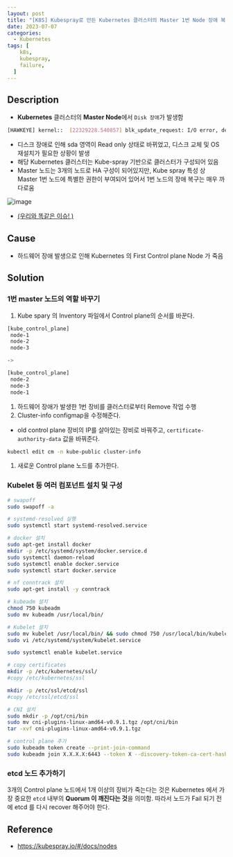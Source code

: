 ```yaml
---
layout: post
title: "[K8S] Kubespray로 만든 Kubernetes 클러스터의 Master 1번 Node 장애 복구"
date: 2023-07-07
categories:
  - Kubernetes
tags: [
    k8s,
    kubespray,
    failure,
  ]
---
```

## Description

- **Kubernetes** 클러스터의 **Master Node**에서 `Disk 장애`가 발생함

```bash
[HAWKEYE] kernel::  [22329228.540857] blk_update_request: I/O error, dev sda, sector 795030104 op 0x0:(READ) flags 0x0 phys_seg 1 prio class 0, at 
```

- 디스크 장애로 인해 sda 영역이 Read only 상태로 바뀌었고, 디스크 교체 및 OS 재설치가 필요한 상황이 발생
- 해당 Kubernetes 클러스터는 Kube-spray 기반으로 클러스터가 구성되어 있음
- Master 노드는 3개의 노드로 HA 구성이 되어있지만, Kube spray 특성 상 Master 1번 노드에 특별한 권한이 부여되어 있어서 1번 노드의 장애 복구는 매우 까다로움

![image](https://github.com/hhhyunwoo/leetcode/assets/37402136/5b38a65c-f0d7-49af-b035-f8f6fa665895)

- [(우리와 똑같은 이슈! )](https://github.com/kubernetes-sigs/kubespray/issues/7542)

## Cause

- 하드웨어 장애 발생으로 인해 Kubernetes 의 First Control plane Node 가 죽음

## Solution

### 1번 master 노드의 역할 바꾸기

1. Kube spary 의 Inventory 파일에서 Control plane의 순서를 바꾼다.

```bash
[kube_control_plane]
 node-1
 node-2
 node-3

-> 

[kube_control_plane]
 node-2
 node-3
 node-1
```

1. 하드웨어 장애가 발생한 1번 장비를 클러스터로부터 Remove 작업 수행
2. Cluster-info configmap을 수정해준다.
- old control plane 장비의 IP를 살아있는 장비로 바꿔주고, `certificate-authority-data` 값을 바꿔준다.

```bash
kubectl edit cm -n kube-public cluster-info
```

1. 새로운 Control plane 노드를 추가한다.

### Kubelet 등 여러 컴포넌트 설치 및 구성

```bash
# swapoff
sudo swapoff -a

# systemd-resolved 실행
sudo systemctl start systemd-resolved.service

# docker 설치
sudo apt-get install docker
mkdir -p /etc/systemd/system/docker.service.d
sudo systemctl daemon-reload
sudo systemctl enable docker.service
sudo systemctl start docker.service

# nf conntrack 설치
sudo apt-get install -y conntrack

# kubeadm 설치
chmod 750 kubeadm
sudo mv kubeadm /usr/local/bin/

# Kubelet 설치
sudo mv kubelet /usr/local/bin/ && sudo chmod 750 /usr/local/bin/kubelet
sudo vi /etc/systemd/system/kubelet.service

sudo systemctl enable kubelet.service

# copy certificates
mkdir -p /etc/kubernetes/ssl/
#copy /etc/kubernetes/ssl

mkdir -p /etc/ssl/etcd/ssl
#copy /etc/ssl/etcd/ssl

# CNI 설치
sudo mkdir -p /opt/cni/bin
sudo mv cni-plugins-linux-amd64-v0.9.1.tgz /opt/cni/bin
tar -xvf cni-plugins-linux-amd64-v0.9.1.tgz

# control plane 추가
sudo kubeadm token create --print-join-command
sudo kubeadm join X.X.X.X:6443 --token X --discovery-token-ca-cert-hash sha256:X --control-plane --v=5 --skip-phases control-plane-join/etcd
```

### etcd 노드 추가하기

3개의 Control plane 노드에서 1개 이상의 장비가 죽는다는 것은 Kubernetes 에서 가장 중요한 `etcd` 내부의 **Quorum 이 깨진다는 것**을 의미함. 따라서 노드가 Fail 되기 전에 etcd 를 다시 recover 해주어야 한다.

## Reference

- https://kubespray.io/#/docs/nodes